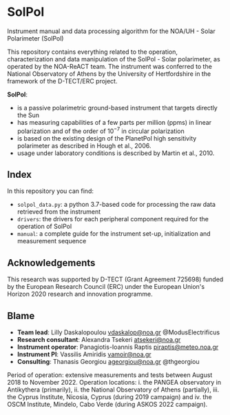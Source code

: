 # SolPol
Instrument manual and data processing algorithm for the NOA/UH - Solar Polarimeter (SolPol)

This repository contains everything related to the operation, characterization and data manipulation of the SolPol - Solar polarimeter, as operated by the NOA-ReACT team. The instrument was conferred to the National Observatory of Athens by the University of Hertfordshire in the framework of the D-TECT/ERC project.

**SolPol**:
- is a passive polarimetric ground-based instrument that targets directly the Sun
- has measuring capabilities of a few parts per million (ppms) in linear polarization and of the order of $10^{-7}$ in circular polarization
- is based on the existing design of the PlanetPol high sensitivity polarimeter as described in Hough et al., 2006. 
- usage under laboratory conditions is described by Martin et al., 2010.


## Index

In this repository you can find:
- `solpol_data.py`: a python 3.7-based code for processing the raw data retrieved from the instrument
- `drivers`: the drivers for each peripheral component required for the operation of SolPol
- `manual`: a complete guide for the instrument set-up, initialization and measurement sequence

## Acknowledgements
This research was supported by D-TECT (Grant Agreement 725698) funded by the European Research Council (ERC) under the European Union's Horizon 2020 research and innovation programme.

## Blame

- **Team lead**: Lilly Daskalopoulou <vdaskalop@noa.gr> @ModusElectrificus
- **Research consultant**: Alexandra Tsekeri <atsekeri@noa.gr>
- **Instrument operator**: Panagiotis-Ioannis Raptis <piraptis@meteo.noa.gr>
- **Instrument PI**: Vassilis Amiridis <vamoir@noa.gr>
- **Consulting**: Thanasis Georgiou <ageorgiou@noa.gr> @thgeorgiou


Period of operation: extensive measurements and tests between August 2018 to November 2022.
Operation locations: i. the PANGEA observatory in Antikythera (primarily), ii. the National Observatory of Athens (partially), iii. the Cyprus Institute, Nicosia, Cyprus (during 2019 campaign) and iv. the OSCM Institute, Mindelo, Cabo Verde (during ASKOS 2022 campaign).
